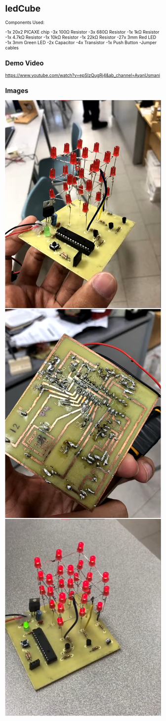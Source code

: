 # ledCube

Components Used:

-1x 20x2 PICAXE chip
-3x 100Ω Resistor
-3x 680Ω Resistor
-1x 1kΩ Resistor
-1x 4.7kΩ Resistor 
-1x 10kΩ Resistor
-1x 22kΩ Resistor
-27x 3mm Red LED
-1x 3mm Green LED
-2x Capacitor
-4x Transistor
-1x Push Button
-Jumper cables

## Demo Video
https://www.youtube.com/watch?v=epSIzQugRj4&ab_channel=AyanUsmani

## Images

<img src="./pic1.jpeg">

<img src="./pic2.jpeg">

<img src="./pic3.jpeg">
